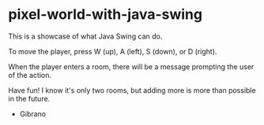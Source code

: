 # pixel-world-with-java-swing

This is a showcase of what Java Swing can do.

To move the player, press W (up), A (left), S (down), or D (right).

When the player enters a room, there will be a message prompting the user of the action.

Have fun! I know it's only two rooms, but adding more is more than possible in the future.

- Gibrano
